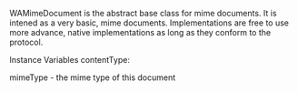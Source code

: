 WAMimeDocument is the abstract base class for mime documents. It is intened as a very basic, mime documents. Implementations are free to use more advance, native implementations as long as they conform to the protocol.

Instance Variables
	contentType:		<WAMimeType>

mimeType
	- the mime type of this document
